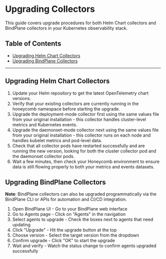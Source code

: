 # Upgrading Collectors

This guide covers upgrade procedures for both Helm Chart collectors and BindPlane collectors in your Kubernetes observability stack.

## Table of Contents

- [Upgrading Helm Chart Collectors](#upgrading-helm-chart-collectors)
- [Upgrading BindPlane Collectors](#upgrading-bindplane-collectors)

---

## Upgrading Helm Chart Collectors

1. Update your Helm repository to get the latest OpenTelemetry chart versions.
2. Verify that your existing collectors are currently running in the honeycomb namespace before starting the upgrade.
3. Upgrade the deployment-mode collector first using the same values file from your original installation \- this collector handles cluster-level metrics and Kubernetes events.
4. Upgrade the daemonset-mode collector next using the same values file from your original installation \- this collector runs on each node and handles kubelet metrics and pod-level data.
5. Check that all collector pods have restarted successfully and are running the new version, looking for both the cluster collector pod and the daemonset collector pods.
6. Wait a few minutes, then check your Honeycomb environment to ensure data is still flowing properly to both your metrics and events datasets.

## Upgrading BindPlane Collectors

**Note**: BindPlane collectors can also be upgraded programmatically via the BindPlane CLI or APIs for automation and CI/CD integration.

1. Open BindPlane UI \- Go to your BindPlane web interface
2. Go to Agents page \- Click on "Agents" in the navigation
3. Select agents to upgrade \- Check the boxes next to agents that need updating
4. Click "Upgrade" \- Hit the upgrade button at the top
5. Choose version \- Select the target version from the dropdown
6. Confirm upgrade \- Click "OK" to start the upgrade
7. Wait and verify \- Watch the status change to confirm agents upgraded successfully